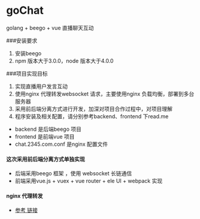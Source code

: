 # goChat
golang + beego + vue 直播聊天互动

###安装要求
1. 安装beego
2. npm 版本大于3.0.0，node 版本大于4.0.0


###项目实现目标
1. 实现直播用户发言互动
2. 使用nginx 代理转发websocket 请求，主要使用nginx 负载均衡，部署到多台服务器
3. 采用前后端分离方式进行开发，加深对项目合作过程中，对项目理解
4. 程序安装及相关配置，请分别参考backend、frontend 下read.me

* backend 是后端beego 项目
* frontend 是前端vue 项目
* chat.2345.com.conf 是nginx 配置文件

#### 这次采用前后端分离方式单独实现
* 后端采用beego 框架 ，使用 websocket 长链通信
* 前端采用vue.js + vuex + vue router + ele UI + webpack 实现 
#### nginx 代理转发
* [参考 链接](https://wiki.swoole.com/wiki/page/326.html)
